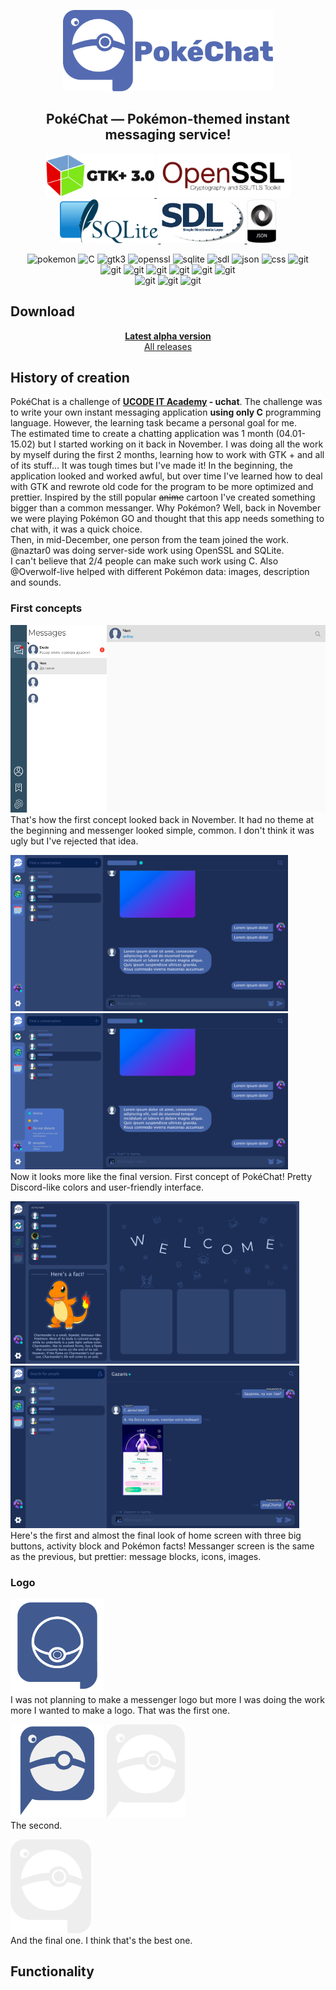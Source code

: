 <head>
    <p align="center">
        <a href="https://github.com/PAXANDDOS/PokeChat/">
            <img src="https://github.com/PAXANDDOS/PAXANDDOS/blob/main/PokeChat/Header/PokeChat.png?raw=true" height="130px">
        </a>
        <h2 align="center">PokéChat — Pokémon-themed instant messaging service!</h2>
    </p>
</head>
<p align="center">
        <a href="https://www.gtk.org/" target="_blank">
            <img src="https://github.com/PAXANDDOS/PAXANDDOS/blob/main/PokeChat/Header/gtk+3.png?raw=true" height="70">
        </a>
        <a href="https://www.openssl.org/" target="_blank">
            <img src="https://github.com/PAXANDDOS/PAXANDDOS/blob/main/PokeChat/Header/openssl.png?raw=true" height="70">
        </a>
        <a href="https://sqlite.org/index.html" target="_blank">
            <img src="https://github.com/PAXANDDOS/PAXANDDOS/blob/main/PokeChat/Header/sqlite3.png?raw=true" height="70">
        </a>
        <a href="https://www.libsdl.org/index.php" target="_blank">
            <img src="https://github.com/PAXANDDOS/PAXANDDOS/blob/main/Images/Endgame/sdl.png?raw=true" height="70">
        </a>
        <a href="https://github.com/DaveGamble/cJSON" target="_blank">
            <img src="https://github.com/PAXANDDOS/PAXANDDOS/blob/main/PokeChat/Header/cjson.png?raw=true" height="70">
        </a>
</p>
<p align="center">
    <img alt="pokemon" src="https://img.shields.io/badge/Pokémon-3581E5.svg?style=flat-square&logo=pokémon&logoColor=white" />
    <img alt="C" src="https://img.shields.io/badge/C-3581E5.svg?style=flat-square&logo=c&logoColor=white" />
    <img alt="gtk3" src="https://img.shields.io/badge/-GTK+3.0-3581E5?style=flat-square&logo=gtk+&logoColor=white" />
    <img alt="openssl" src="https://img.shields.io/badge/-OpenSSL-3581E5?style=flat-square&logo=openssl&logoColor=white" />
    <img alt="sqlite" src="https://img.shields.io/badge/-SQLite-3581E5?style=flat-square&logo=sqlite&logoColor=white" />
    <img alt="sdl" src="https://img.shields.io/badge/-SDL-3581E5?style=flat-square&logo=sdl&logoColor=white" />
    <img alt="json" src="https://img.shields.io/badge/-JSON-3581E5?style=flat-square&logo=json&logoColor=white" />
    <img alt="css" src="https://img.shields.io/badge/-CSS3-3581E5?style=flat-square&logo=css3&logoColor=white" />
    <img alt="git" src="https://img.shields.io/badge/-Git-3581E5?style=flat-square&logo=git&logoColor=white" /><br>
    <img alt="git" src="https://img.shields.io/github/last-commit/PAXANDDOS/PokeChat?color=3581E5&label=last%20commit&style=flat-square" />
    <img alt="git" src="https://img.shields.io/github/checks-status/PAXANDDOS/PokeChat/main?color=3581E5&style=flat-square" />
    <img alt="git" src="https://img.shields.io/github/repo-size/PAXANDDOS/PokeChat?color=3581E5&style=flat-square" />
    <img alt="git" src="https://img.shields.io/github/issues/PAXANDDOS/PokeChat?color=3581E5&style=flat-square" />
    <img alt="git" src="https://img.shields.io/github/downloads/PAXANDDOS/PokeChat/total?color=3581E5&style=flat-square" />
    <img alt="git" src="https://img.shields.io/github/v/release/PAXANDDOS/PokeChat?color=3581E5&include_prereleases&style=flat-square" /><br>
    <img alt="git" src="https://img.shields.io/github/followers/PAXANDDOS?color=3581E5&label=Follow%20me&style=social" />
    <img alt="git" src="https://img.shields.io/github/watchers/PAXANDDOS/PokeChat?label=Watch&style=social" />
    <img alt="git" src="https://img.shields.io/github/stars/PAXANDDOS/PokeChat?style=social" />
</p>
<h2>Download</h2>
    <p align="center">
    <a href="https://github.com/PAXANDDOS/PokeChat/archive/0.8.9-alpha.zip" target="_blank"><b>Latest alpha version</b></a><br>
    <a href="https://github.com/PAXANDDOS/PokeChat/releases" target="_blank">All releases</a>
    </p>
<h2>History of creation</h2>
<p align="left">
PokéChat is a challenge of <b><a href="https://ucode.world/" target="_blank">UCODE IT Academy</a> - uchat</b>. The challenge was to write your own instant messaging application <b>using only C</b> programming language. However, the learning task became a personal goal for me.<br>The estimated time to create a chatting application was 1 month (04.01-15.02) but I started working on it back in November. I was doing all the work by myself during the first 2 months, learning how to work with GTK + and all of its stuff... It was tough times but I've made it! In the beginning, the application looked and worked awful, but over time I've learned how to deal with GTK and rewrote old code for the program to be more optimized and prettier. Inspired by the still popular <strike>anime</strike> cartoon I've created something bigger than a common messanger. Why Pokémon? Well, back in November we were playing Pokémon GO and thought that this app needs something to chat with, it was a quick choice.<br>Then, in mid-December, one person from the team joined the work. @naztar0 was doing server-side work using OpenSSL and SQLite.<br>I can't believe that 2/4 people can make such work using C. Also @Overwolf-live helped with different Pokémon data: images, description and sounds.
</p>
<h3>First concepts</h3>
<p align="left">
    <img src="https://raw.githubusercontent.com/PAXANDDOS/PAXANDDOS/main/PokeChat/description/Concept1.png" height="300"><br>
    That's how the first concept looked back in November. It had no theme at the beginning and messenger looked simple, common. I don't think it was ugly but I've rejected that idea.
</p>
<p align="left">
    <img src="https://raw.githubusercontent.com/PAXANDDOS/PAXANDDOS/main/PokeChat/description/Concept2.png" height="250"><img src="https://raw.githubusercontent.com/PAXANDDOS/PAXANDDOS/main/PokeChat/description/Concept2StatusTab.png" height="250"><br>
    Now it looks more like the final version. First concept of PokéChat! Pretty Discord-like colors and user-friendly interface.
</p>
<p align="left">
    <img src="https://raw.githubusercontent.com/PAXANDDOS/PAXANDDOS/main/PokeChat/description/Concept2.5WelcomeScreenUpdate.png" height="260">
    <img src="https://raw.githubusercontent.com/PAXANDDOS/PAXANDDOS/main/PokeChat/description/Concept2.5.png" height="260"><br>
    Here's the first and almost the final look of home screen with three big buttons, activity block and Pokémon facts! Messanger screen is the same as the previous, but prettier: message blocks, icons, images.
</p>
<h3>Logo</h3>
<p align="left">
    <img src="https://raw.githubusercontent.com/PAXANDDOS/PAXANDDOS/main/PokeChat/description/logo1.png" height="150"><br>
    I was not planning to make a messenger logo but more I was doing the work more I wanted to make a logo. That was the first one.
</p>
<p align="left">
    <img src="https://raw.githubusercontent.com/PAXANDDOS/PAXANDDOS/main/PokeChat/description/logo2.png" height="150">
    <img src="https://raw.githubusercontent.com/PAXANDDOS/PAXANDDOS/main/PokeChat/description/logo2%2C5.png" height="150"><br>
    The second.
</p>
<p align="left">
    <img src="https://raw.githubusercontent.com/PAXANDDOS/PAXANDDOS/main/PokeChat/description/logo3.png" height="150"><br>
    And the final one. I think that's the best one.
</p>
<h2>Functionality</h2>
